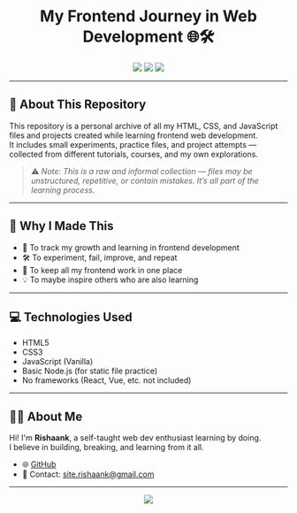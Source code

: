 <h1 align="center">My Frontend Journey in Web Development 🌐🛠️</h1>

<p align="center">
  <img src="https://img.shields.io/badge/HTML-%23E34F26.svg?style=for-the-badge&logo=html5&logoColor=white" />
  <img src="https://img.shields.io/badge/CSS-%231572B6.svg?style=for-the-badge&logo=css3&logoColor=white" />
  <img src="https://img.shields.io/badge/JavaScript-%23F7DF1E.svg?style=for-the-badge&logo=javascript&logoColor=black" />
</p>

---

## 📌 About This Repository

This repository is a personal archive of all my HTML, CSS, and JavaScript files and projects created while learning frontend web development.  
It includes small experiments, practice files, and project attempts — collected from different tutorials, courses, and my own explorations.

> ⚠️ _Note: This is a raw and informal collection — files may be unstructured, repetitive, or contain mistakes. It’s all part of the learning process._

---

## 🎯 Why I Made This

- 🧠 To track my growth and learning in frontend development  
- 🛠️ To experiment, fail, improve, and repeat  
- 📁 To keep all my frontend work in one place  
- 💡 To maybe inspire others who are also learning

---

## 💻 Technologies Used

- HTML5  
- CSS3  
- JavaScript (Vanilla)  
- Basic Node.js (for static file practice)  
- No frameworks (React, Vue, etc. not included)

---

## 🧑‍💻 About Me

Hi! I'm **Rishaank**, a self-taught web dev enthusiast learning by doing.  
I believe in building, breaking, and learning from it all.

- 🌐 [GitHub](https://github.com/theLostB)
- 📧 Contact: site.rishaank@gmail.com

---

<p align="center">
  <img src="https://readme-typing-svg.demolab.com?font=Fira+Code&duration=4000&pause=1000&color=00FF99&center=true&vCenter=true&width=435&lines=Thanks+for+checking+out+my+repo!;Happy+Coding+%F0%9F%92%BB" />
</p>

